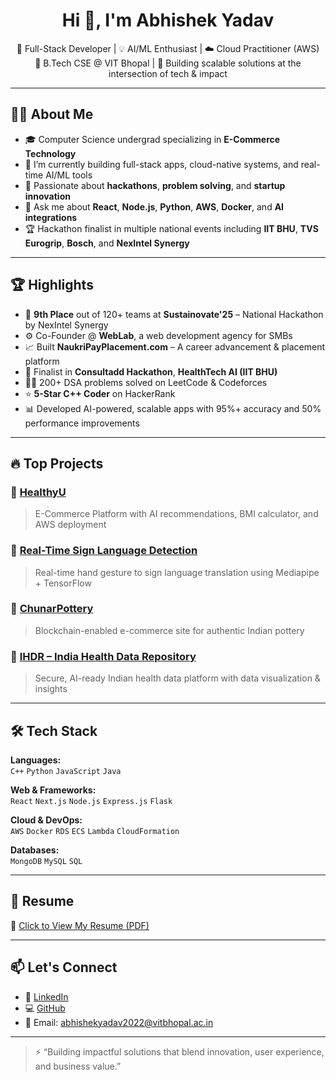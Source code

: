 <h1 align="center">Hi 👋, I'm Abhishek Yadav</h1>
<p align="center">
  🚀 Full-Stack Developer | 💡 AI/ML Enthusiast | ☁️ Cloud Practitioner (AWS) <br>
  📍 B.Tech CSE @ VIT Bhopal | 🌱 Building scalable solutions at the intersection of tech & impact
</p>

---

## 🧑‍💻 About Me

- 🎓 Computer Science undergrad specializing in **E-Commerce Technology**
- 🔭 I’m currently building full-stack apps, cloud-native systems, and real-time AI/ML tools
- 🌱 Passionate about **hackathons**, **problem solving**, and **startup innovation**
- 💬 Ask me about **React**, **Node.js**, **Python**, **AWS**, **Docker**, and **AI integrations**
- 🏆 Hackathon finalist in multiple national events including **IIT BHU**, **TVS Eurogrip**, **Bosch**, and **NexIntel Synergy**

---

## 🏆 Highlights

- 🥇 **9th Place** out of 120+ teams at **Sustainovate'25** – National Hackathon by NexIntel Synergy  
- ⚙️ Co-Founder @ **WebLab**, a web development agency for SMBs  
- 📈 Built **NaukriPayPlacement.com** – A career advancement & placement platform  
- 🧠 Finalist in **Consultadd Hackathon**, **HealthTech AI (IIT BHU)**  
- 👨‍💻 200+ DSA problems solved on LeetCode & Codeforces  
- ⭐ **5-Star C++ Coder** on HackerRank  
- 📊 Developed AI-powered, scalable apps with 95%+ accuracy and 50% performance improvements

---

## 🔥 Top Projects

### 💊 [HealthyU](https://github.com/Abhi-2516/HealthyU)
> E-Commerce Platform with AI recommendations, BMI calculator, and AWS deployment

### 🤟 [Real-Time Sign Language Detection](https://github.com/Abhi-2516/Sign-Detection-System)
> Real-time hand gesture to sign language translation using Mediapipe + TensorFlow

### 🏺 [ChunarPottery](https://github.com/Abhi-2516/Chunar-Potter-)
> Blockchain-enabled e-commerce site for authentic Indian pottery

### 🧬 [IHDR – India Health Data Repository](https://github.com/Abhi-2516/IHDR-Hackthon)
> Secure, AI-ready Indian health data platform with data visualization & insights

---

## 🛠️ Tech Stack

**Languages:**  
`C++` `Python` `JavaScript` `Java`  

**Web & Frameworks:**  
`React` `Next.js` `Node.js` `Express.js` `Flask`  

**Cloud & DevOps:**  
`AWS` `Docker` `RDS` `ECS` `Lambda` `CloudFormation`  

**Databases:**  
`MongoDB` `MySQL` `SQL`

---

## 📄 Resume

📎 [Click to View My Resume (PDF)](./Abhishek%20Yadav%20%20April.pdf)

---

## 📫 Let's Connect

- 🔗 [LinkedIn](https://www.linkedin.com/in/abhishek-yadav-059942251/)
- 💻 [GitHub](https://github.com/Abhi-2516)
- 📧 Email: [abhishekyadav2022@vitbhopal.ac.in](mailto:abhishekyadav2022@vitbhopal.ac.in)

---

> ⚡ “Building impactful solutions that blend innovation, user experience, and business value.”



